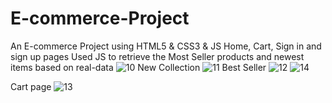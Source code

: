 # E-commerce-Project
An E-commerce Project using HTML5 &amp; CSS3 &amp; JS
Home, Cart, Sign in and sign up pages 
Used JS to retrieve the Most Seller products and newest items based on real-data 
![10](https://github.com/AbdUllah-Aiman/E-commerce-Project-/assets/156405503/b55c82da-030a-4dbd-9cc1-8c8fb5ca7149)
New Collection
![11](https://github.com/AbdUllah-Aiman/E-commerce-Project-/assets/156405503/d8742c18-f20b-474c-abde-c9e1cf7f0524)
Best Seller
![12](https://github.com/AbdUllah-Aiman/E-commerce-Project-/assets/156405503/27af1852-e8d3-4aa7-ac3a-9526e1aa22fc)
![14](https://github.com/AbdUllah-Aiman/E-commerce-Project-/assets/156405503/9f58c624-78b6-43c0-ba6e-224a49484e47)

Cart page
![13](https://github.com/AbdUllah-Aiman/E-commerce-Project-/assets/156405503/b8c8f72d-b7c8-478f-9e60-3ed7a6c4fb96)
